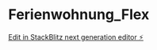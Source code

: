 # Ferienwohnung_Flex

[Edit in StackBlitz next generation editor ⚡️](https://stackblitz.com/~/github.com/AlexLGLN/Ferienwohnung_Flex)